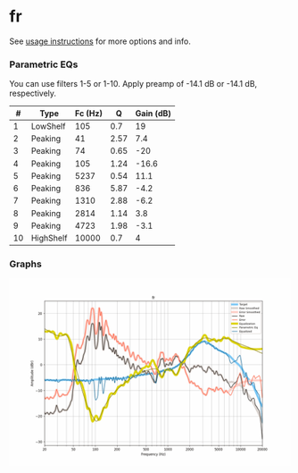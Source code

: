 # fr
See [usage instructions](https://github.com/jaakkopasanen/AutoEq#usage) for more options and info.

### Parametric EQs
You can use filters 1-5 or 1-10. Apply preamp of -14.1 dB or -14.1 dB, respectively.

|   # | Type      |   Fc (Hz) |    Q |   Gain (dB) |
|-----|-----------|-----------|------|-------------|
|   1 | LowShelf  |       105 | 0.7  |        19   |
|   2 | Peaking   |        41 | 2.57 |         7.4 |
|   3 | Peaking   |        74 | 0.65 |       -20   |
|   4 | Peaking   |       105 | 1.24 |       -16.6 |
|   5 | Peaking   |      5237 | 0.54 |        11.1 |
|   6 | Peaking   |       836 | 5.87 |        -4.2 |
|   7 | Peaking   |      1310 | 2.88 |        -6.2 |
|   8 | Peaking   |      2814 | 1.14 |         3.8 |
|   9 | Peaking   |      4723 | 1.98 |        -3.1 |
|  10 | HighShelf |     10000 | 0.7  |         4   |

### Graphs
![](./fr.png)
